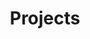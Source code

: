 ---
title: Projects
summary: Here are a selection of projects that I have worked on over the years.
type: landing

cascade:
  - _target:
      kind: page
    params:
      show_breadcrumb: true

sections:
  - block: collection
    id: project
    content:
      title: Projects
      filters:
        folders:
          - project
    design:
      view: article-grid
      fill_image: false
      columns: 2
---